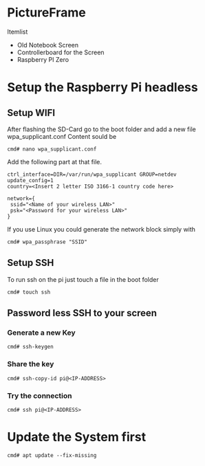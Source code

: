 # PictureFrame

Itemlist
* Old Notebook Screen 
* Controllerboard for the Screen
* Raspberry PI Zero

# Setup the Raspberry Pi headless
## Setup WIFI
After flashing the SD-Card go to the boot folder and add a new file 
wpa_supplicant.conf Content sould be 
```
cmd# nano wpa_supplicant.conf
```
Add the following part at that file. 
```
ctrl_interface=DIR=/var/run/wpa_supplicant GROUP=netdev
update_config=1
country=<Insert 2 letter ISO 3166-1 country code here>

network={
 ssid="<Name of your wireless LAN>"
 psk="<Password for your wireless LAN>"
}
```
If you use Linux you could generate the network block simply with 
```
cmd# wpa_passphrase "SSID"
```
## Setup SSH
To run ssh on the pi just touch a file in the boot folder
```
cmd# touch ssh
```
## Password less SSH to your screen
### Generate a new Key
```
cmd# ssh-keygen
```
### Share the key
```
cmd# ssh-copy-id pi@<IP-ADDRESS>
```
### Try the connection
```
cmd# ssh pi@<IP-ADDRESS>
```
# Update the System first
```
cmd# apt update --fix-missing
```
